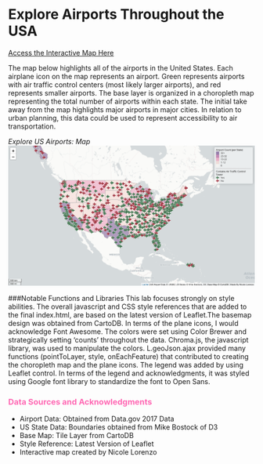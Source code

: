 # Explore Airports Throughout the USA

<a href="https://nicolealorenzo.github.io/us_airport_explore/Index.html">Access the Interactive Map Here</a>

The map below highlights all of the airports in the United States. Each airplane icon on the map represents an airport. Green represents airports with air traffic control centers (most likely larger airports), and red represents smaller airports. The base layer is organized in a choropleth map representing the total number of airports within each state. The initial take away from the map highlights major airports in major cities. In relation to urban planning, this data could be used to represent accessibility to air transportation.

<i> Explore US Airports: Map </i>
<img src="img/mapscreenshot.png" alt="Map Image">

###Notable Functions and Libraries
This lab focuses strongly on style abilities. The overall javascript and CSS style references that are added to the final index.html, are based on the latest version of Leaflet.The basemap design was obtained from CartoDB. In terms of the plane icons, I would acknowledge Font Awesome. The colors were set using Color Brewer and strategically setting ‘counts’ throughout the data. Chroma.js, the javascript library, was used to manipulate the colors. L.geoJson.ajax provided many functions (pointToLayer, style, onEachFeature) that contributed to creating the choropleth map and the plane icons. The legend was added by using Leaflet control. In terms of the legend and acknowledgments, it was styled using Google font library to standardize the font to Open Sans.


### <span style="color:hotpink">Data Sources and Acknowledgments</span>
<ul>
<li>Airport Data: Obtained from Data.gov 2017 Data</li>
<li>US State Data: Boundaries obtained from Mike Bostock of D3</li>
<li>Base Map: Tile Layer from CartoDB</li>
<li>Style Reference: Latest Version of Leaflet</li>
<li>Interactive map created by Nicole Lorenzo</li>
</ul>
